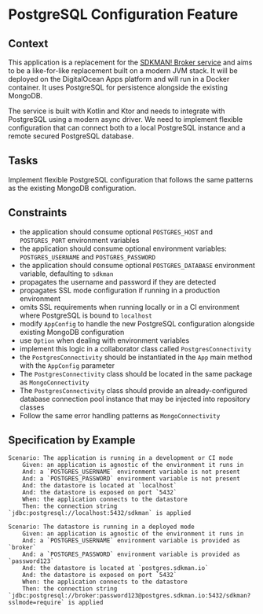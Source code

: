 # PostgreSQL Configuration Feature

## Context

This application is a replacement for the [SDKMAN! Broker service](https://github.com/sdkman/sdkman-broker) and aims
to be a like-for-like replacement built on a modern JVM stack. It will be deployed on the DigitalOcean Apps platform
and will run in a Docker container. It uses PostgreSQL for persistence alongside the existing MongoDB.

The service is built with Kotlin and Ktor and needs to integrate with PostgreSQL using a modern async driver.
We need to implement flexible configuration that can connect both to a local PostgreSQL instance and a remote secured PostgreSQL database.

## Tasks

Implement flexible PostgreSQL configuration that follows the same patterns as the existing MongoDB configuration.

## Constraints

* the application should consume optional `POSTGRES_HOST` and `POSTGRES_PORT` environment variables
* the application should consume optional environment variables: `POSTGRES_USERNAME` and `POSTGRES_PASSWORD`
* the application should consume optional `POSTGRES_DATABASE` environment variable, defaulting to `sdkman`
* propagates the username and password if they are detected
* propagates SSL mode configuration if running in a production environment
* omits SSL requirements when running locally or in a CI environment where PostgreSQL is bound to `localhost`
* modify `AppConfig` to handle the new PostgreSQL configuration alongside existing MongoDB configuration
* use `Option` when dealing with environment variables
* implement this logic in a collaborator class called `PostgresConnectivity`
* the `PostgresConnectivity` should be instantiated in the `App` main method with the `AppConfig` parameter
* The `PostgresConnectivity` class should be located in the same package as `MongoConnectivity`
* The `PostgresConnectivity` class should provide an already-configured database connection pool instance that may be injected into repository classes
* Follow the same error handling patterns as `MongoConnectivity`

## Specification by Example

```gherkin
Scenario: The application is running in a development or CI mode
    Given: an application is agnostic of the environment it runs in
    And: a `POSTGRES_USERNAME` environment variable is not present
    And: a `POSTGRES_PASSWORD` environment variable is not present
    And: the datastore is located at `localhost`
    And: the datastore is exposed on port `5432`
    When: the application connects to the datastore
    Then: the connection string `jdbc:postgresql://localhost:5432/sdkman` is applied

Scenario: The datastore is running in a deployed mode
    Given: an application is agnostic of the environment it runs in
    And: a `POSTGRES_USERNAME` environment variable is provided as `broker`
    And: a `POSTGRES_PASSWORD` environment variable is provided as `password123`
    And: the datastore is located at `postgres.sdkman.io`
    And: the datastore is exposed on port `5432`
    When: the application connects to the datastore
    Then: the connection string `jdbc:postgresql://broker:password123@postgres.sdkman.io:5432/sdkman?sslmode=require` is applied
```